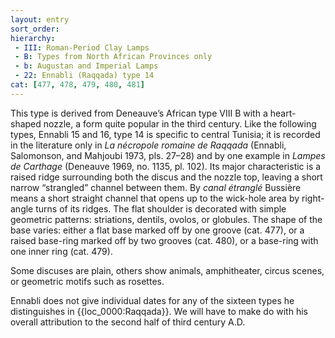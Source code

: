 ```yaml
---
layout: entry
sort_order:
hierarchy:
 - III: Roman-Period Clay Lamps
 - B: Types from North African Provinces only
 - b: Augustan and Imperial Lamps
 - 22: Ennabli (Raqqada) type 14
cat: [477, 478, 479, 480, 481]
---
```


This type is derived from Deneauve’s African type VIII B with a heart-shaped nozzle, a form quite popular in the third century. Like the following types, Ennabli 15 and 16, type 14 is specific to central Tunisia; it is recorded in the literature only in *La nécropole romaine de Raqqada* (Ennabli, Salomonson, and Mahjoubi 1973, pls. 27–28) and by one example in *Lampes de Carthage* (Deneauve 1969, no. 1135, pl. 102). Its major characteristic is a raised ridge surrounding both the discus and the nozzle top, leaving a short narrow “strangled” channel between them. By *canal étranglé* Bussière means a short straight channel that opens up to the wick-hole area by right-angle turns of its ridges. The flat shoulder is decorated with simple geometric patterns: striations, dentils, ovolos, or globules. The shape of the base varies: either a flat base marked off by one groove (cat. 477), or a raised base-ring marked off by two grooves (cat. 480), or a base-ring with one inner ring (cat. 479).

Some discuses are plain, others show animals, amphitheater, circus scenes, or geometric motifs such as rosettes.

Ennabli does not give individual dates for any of the sixteen types he distinguishes in {{loc_0000:Raqqada}}. We will have to make do with his overall attribution to the second half of third century A.D.
